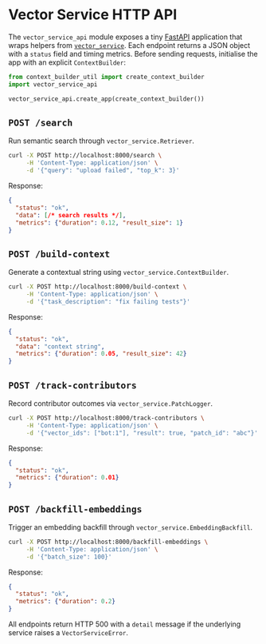 # Vector Service HTTP API

The `vector_service_api` module exposes a tiny [FastAPI](https://fastapi.tiangolo.com/)
application that wraps helpers from [`vector_service`](vector_service.md).
Each endpoint returns a JSON object with a `status` field and timing metrics.
Before sending requests, initialise the app with an explicit
`ContextBuilder`:

```python
from context_builder_util import create_context_builder
import vector_service_api

vector_service_api.create_app(create_context_builder())
```

## `POST /search`
Run semantic search through `vector_service.Retriever`.

```bash
curl -X POST http://localhost:8000/search \
     -H 'Content-Type: application/json' \
     -d '{"query": "upload failed", "top_k": 3}'
```

Response:
```json
{
  "status": "ok",
  "data": [/* search results */],
  "metrics": {"duration": 0.12, "result_size": 1}
}
```

## `POST /build-context`
Generate a contextual string using `vector_service.ContextBuilder`.

```bash
curl -X POST http://localhost:8000/build-context \
     -H 'Content-Type: application/json' \
     -d '{"task_description": "fix failing tests"}'
```

Response:
```json
{
  "status": "ok",
  "data": "context string",
  "metrics": {"duration": 0.05, "result_size": 42}
}
```

## `POST /track-contributors`
Record contributor outcomes via `vector_service.PatchLogger`.

```bash
curl -X POST http://localhost:8000/track-contributors \
     -H 'Content-Type: application/json' \
     -d '{"vector_ids": ["bot:1"], "result": true, "patch_id": "abc"}'
```

Response:
```json
{
  "status": "ok",
  "metrics": {"duration": 0.01}
}
```

## `POST /backfill-embeddings`
Trigger an embedding backfill through `vector_service.EmbeddingBackfill`.

```bash
curl -X POST http://localhost:8000/backfill-embeddings \
     -H 'Content-Type: application/json' \
     -d '{"batch_size": 100}'
```

Response:
```json
{
  "status": "ok",
  "metrics": {"duration": 0.2}
}
```

All endpoints return HTTP 500 with a `detail` message if the underlying
service raises a `VectorServiceError`.
